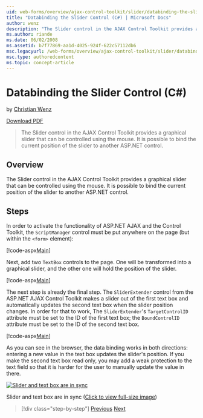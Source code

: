 ```yaml
---
uid: web-forms/overview/ajax-control-toolkit/slider/databinding-the-slider-control-cs
title: "Databinding the Slider Control (C#) | Microsoft Docs"
author: wenz
description: "The Slider control in the AJAX Control Toolkit provides a graphical slider that can be controlled using the mouse. It is possible to bind the current positio... (C#)"
ms.author: riande
ms.date: 06/02/2008
ms.assetid: b7f77869-aa1d-4025-924f-622c57112db6
msc.legacyurl: /web-forms/overview/ajax-control-toolkit/slider/databinding-the-slider-control-cs
msc.type: authoredcontent
ms.topic: concept-article
---
```

# Databinding the Slider Control (C#)

by [Christian Wenz](https://github.com/wenz)

[Download PDF](https://download.microsoft.com/download/2/d/c/2dc10e34-6983-41d4-9c08-f78f5387d32b/slider0CS.pdf)

> The Slider control in the AJAX Control Toolkit provides a graphical slider that can be controlled using the mouse. It is possible to bind the current position of the slider to another ASP.NET control.

## Overview

The Slider control in the AJAX Control Toolkit provides a graphical slider that can be controlled using the mouse. It is possible to bind the current position of the slider to another ASP.NET control.

## Steps

In order to activate the functionality of ASP.NET AJAX and the Control Toolkit, the `ScriptManager` control must be put anywhere on the page (but within the `<form>` element):

[!code-aspx[Main](databinding-the-slider-control-cs/samples/sample1.aspx)]

Next, add two `TextBox` controls to the page. One will be transformed into a graphical slider, and the other one will hold the position of the slider.

[!code-aspx[Main](databinding-the-slider-control-cs/samples/sample2.aspx)]

The next step is already the final step. The `SliderExtender` control from the ASP.NET AJAX Control Toolkit makes a slider out of the first text box and automatically updates the second text box when the slider position changes. In order for that to work, The `SliderExtender`'s `TargetControlID` attribute must be set to the ID of the first text box; the `BoundControlID` attribute must be set to the ID of the second text box.

[!code-aspx[Main](databinding-the-slider-control-cs/samples/sample3.aspx)]

As you can see in the browser, the data binding works in both directions: entering a new value in the text box updates the slider's position. If you make the second text box read only, you may add a weak protection to the text field so that it is harder for the user to manually update the value in there.

[![Slider and text box are in sync](databinding-the-slider-control-cs/_static/image2.png)](databinding-the-slider-control-cs/_static/image1.png)

Slider and text box are in sync ([Click to view full-size image](databinding-the-slider-control-cs/_static/image3.png))

> [!div class="step-by-step"]
> [Previous](using-the-slider-control-with-auto-postback-cs.md)
> [Next](using-the-slider-control-with-auto-postback-vb.md)
